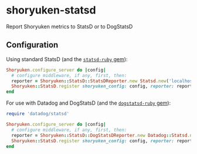 # shoryuken-statsd

Report Shoryuken metrics to StatsD or to DogStatsD

## Configuration

Using standard StatsD (and the [`statsd-ruby` gem](https://rubygems.org/gems/statsd-ruby)):

```ruby
Shoryuken.configure_server do |config|
  # configure middleware, if any, first, then:
  reporter = Shoryuken::StatsD::StatsDReporter.new Statsd.new('localhost', 9125)
  Shoryuken::StatsD.register shoryuken_config: config, reporter: reporter
end
```

For use with Datadog and DogStatsD (and the [`dogstatsd-ruby` gem](https://rubygems.org/gems/dogstatsd-ruby)):

```ruby
require 'datadog/statsd'

Shoryuken.configure_server do |config|
  # configure middleware, if any, first, then:
  reporter = Shoryuken::StatsD::DogStatsDReporter.new Datadog::Statsd.new('localhost', 8125)
  Shoryuken::StatsD.register shoryuken_config: config, reporter: reporter
end
```
